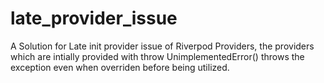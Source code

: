 # late_provider_issue

A Solution for Late init provider issue of Riverpod Providers, the providers which are intially provided with throw UnimplementedError() throws the exception even when overriden before being utilized.
